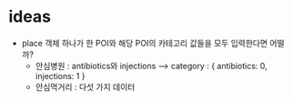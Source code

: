 # ideas

* place 객체 하나가 한 POI와 해당 POI의 카테고리 값들을 모두 입력한다면 어떨까?
  * 안심병원 : antibiotics와 injections --> category : { antibiotics: 0, injections: 1 }
  * 안심먹거리 : 다섯 가지 데이터